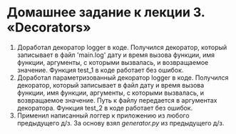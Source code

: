 # Домашнее задание к лекции 3. «Decorators»

1. Доработал декоратор logger в коде. Получился декоратор, который записывает в файл 'main.log' дату и время вызова функции, имя функции, аргументы, с которыми вызвалась, и возвращаемое значение. Функция test_1 в коде работает без ошибок.
2. Доработал параметризованный декоратор logger в коде. Получился декоратор, который записывает в файл дату и время вызова функции, имя функции, аргументы, с которыми вызвалась, и возвращаемое значение. Путь к файлу передается в аргументах декоратора. Функция test_2 в коде работает без ошибок.
3. Применил написанный логгер к приложению из любого предыдущего д/з. За основу взял *generator.py* из предыдущего д/з.

